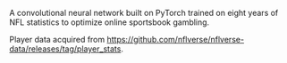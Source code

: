 A convolutional neural network built on PyTorch trained on eight years of NFL statistics to optimize online sportsbook gambling.

Player data acquired from https://github.com/nflverse/nflverse-data/releases/tag/player_stats.